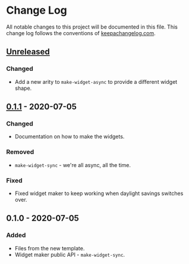 # Change Log
All notable changes to this project will be documented in this file. This change log follows the conventions of [keepachangelog.com](http://keepachangelog.com/).

## [Unreleased]
### Changed
- Add a new arity to `make-widget-async` to provide a different widget shape.

## [0.1.1] - 2020-07-05
### Changed
- Documentation on how to make the widgets.

### Removed
- `make-widget-sync` - we're all async, all the time.

### Fixed
- Fixed widget maker to keep working when daylight savings switches over.

## 0.1.0 - 2020-07-05
### Added
- Files from the new template.
- Widget maker public API - `make-widget-sync`.

[Unreleased]: https://github.com/your-name/mdb-to-csv/compare/0.1.1...HEAD
[0.1.1]: https://github.com/your-name/mdb-to-csv/compare/0.1.0...0.1.1
